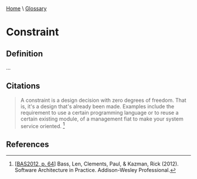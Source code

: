 [Home](../../index.html) \ [Glossary](glossary.html)

# Constraint

## Definition

...  

## Citations

> A constraint is a design decision with zero degrees of freedom. That is, it's a design that's already been made. Examples include the requirement to use a certain programming language or to reuse a certain existing module, of a management fiat to make your system service oriented. [^1]

## References

[^1]: [[BAS2012, p. 64](../references/books/Software-Architecture-in-Practice.html)] Bass, Len, Clements, Paul, & Kazman, Rick (2012). Software Architecture in Practice. Addison-Wesley Professional.
